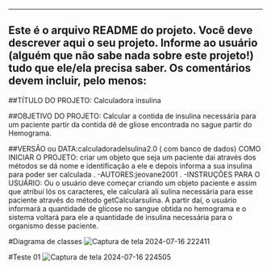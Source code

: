 ----------------------------------------------------------------------------
Este é o arquivo README do projeto. Você deve descrever aqui o seu projeto.
Informe ao usuário (alguém que não sabe nada sobre este projeto!) tudo que
ele/ela precisa saber. Os comentários devem incluir, pelo menos:
------------------------------------------------------------------------

##TÍTULO DO PROJETO: Calculadora insulina

##OBJETIVO DO PROJETO: Calcular a contida de insulina necessária para um paciente partir da contida dê de gliose encontrada no sague partir do Hemograma.

##VERSÃO ou DATA:calculadoradeIsulina2.0 ( com banco de dados)
COMO INICIAR O PROJETO: criar um objeto que seja um paciente dai através dos métodos se dá nome e identificação a ele e depois informa a sua insulina para poder ser calculada
.
-AUTORES:jeovane2001
.
-INSTRUÇÕES PARA O USUÁRIO:
Ou o usuário deve começar criando um objeto paciente e assim que atribuí lós os caracteres, ele calculará ali sulina necessária para esse paciente através do método getCalcularsulina.
A partir daí, o usuário informará a quantidade de glicose no sangue obtida no hemograma e o sistema voltará para ele a quantidade de insulina necessária para o organismo desse paciente.

#Diagrama de classes
![Captura de tela 2024-07-16 222411](https://github.com/user-attachments/assets/b82d83b2-672f-45f1-afae-9243c2b5e312)


#Teste 01
![Captura de tela 2024-07-16 224505](https://github.com/user-attachments/assets/15f0d075-c0d9-4464-962b-f42a6c192bfd)
